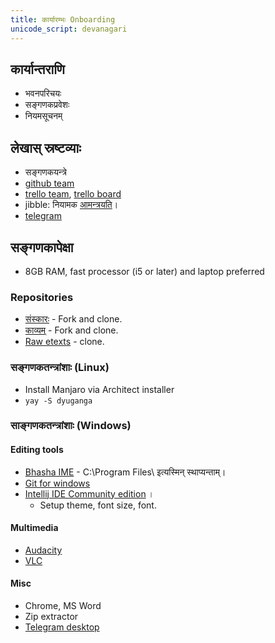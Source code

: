 ```yaml
---
title: कार्यारम्भः Onboarding
unicode_script: devanagari
---
```


## कार्यान्तराणि
- भवनपरिचयः
- सङ्गणकप्रवेशः
- नियमसूचनम्

## लेखास् स्रष्टव्याः
- सङ्गणकयन्त्रे
- [github team](https://github.com/orgs/sanskrit/teams/dyuganga)
- [trello team](https://trello.com/vidvanmantrinah), [trello board](https://trello.com/b/d4dANdrD/%E0%A4%A6%E0%A5%8D%E0%A4%AF%E0%A5%81%E0%A4%97%E0%A4%99%E0%A5%8D%E0%A4%97%E0%A4%BE-dyuganga)
- jibble: नियामक [आमन्त्रयति](https://app.jibble.io/#people)।
- [telegram](https://t.me/joinchat/IJu_Tkpqm1qdMjEPhCy8Dg)


## सङ्गणकापेक्षा
- 8GB RAM, fast processor (i5 or later) and laptop preferred

### Repositories
- [संस्कारः](https://github.com/vvasuki/saMskAra/) - Fork and clone.
- [काव्यम्](https://github.com/vvasuki/kAvya/) - Fork and clone.
- [Raw etexts](https://github.com/sanskrit/raw_etexts/) - clone.

### सङ्गणकतन्त्रांशाः (Linux)
- Install Manjaro via Architect installer
- `yay -S dyuganga`

### साङ्गणकतन्त्रांशाः (Windows)
#### Editing tools
- [Bhasha IME](https://sites.google.com/site/bhashaime/) - C:\Program Files\ इत्यस्मिन् स्थाप्यन्ताम्।
- [Git for windows](https://gitforwindows.org/)
- [Intellij IDE Community edition](https://www.jetbrains.com/idea/download/#section=linux) ।
    - Setup theme, font size, font.

#### Multimedia
- [Audacity](https://www.audacityteam.org/)
- [VLC](https://www.videolan.org/index.html)

#### Misc
- Chrome, MS Word 
- Zip extractor
- [Telegram desktop](https://desktop.telegram.org/)
